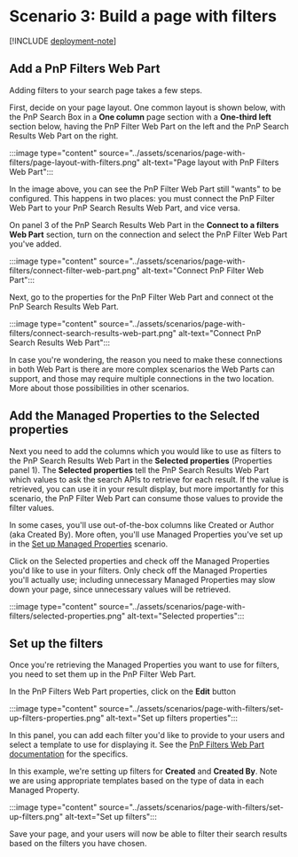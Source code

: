 
# Scenario 3: Build a page with filters

[!INCLUDE [deployment-note](includes/deployment-note.md)]

## Add a PnP Filters Web Part

Adding filters to your search page takes a few steps.

First, decide on your page layout. One common layout is shown below, with the PnP Search Box in a **One column** page section with a **One-third left** section below, having the PnP Filter Web Part on the left and the PnP Search Results Web Part on the right.

:::image type="content" source="../assets/scenarios/page-with-filters/page-layout-with-filters.png" alt-text="Page layout with PnP Filters Web Part":::

In the image above, you can see the PnP Filter Web Part still "wants" to be configured. This happens in two places: you must connect the PnP Filter Web Part to your PnP Search Results Web Part, and vice versa.

On panel 3 of the PnP Search Results Web Part in the **Connect to a filters Web Part** section, turn on the connection and select the PnP Filter Web Part you've added.

:::image type="content" source="../assets/scenarios/page-with-filters/connect-filter-web-part.png" alt-text="Connect PnP Filter Web Part":::

Next, go to the properties for the PnP Filter Web Part and connect ot the PnP Search Results Web Part.

:::image type="content" source="../assets/scenarios/page-with-filters/connect-search-results-web-part.png" alt-text="Connect PnP Search Results Web Part":::

In case you're wondering, the reason you need to make these connections in both Web Part is there are more complex scenarios the Web Parts can support, and those may require multiple connections in the two location. More about those possibilities in other scenarios.

## Add the Managed Properties to the Selected properties

Next you need to add the columns which you would like to use as filters to the PnP Search Results Web Part in the **Selected properties** (Properties panel 1). The **Selected properties** tell the PnP Search Results Web Part which values to ask the search APIs to retrieve for each result. If the value is retrieved, you can use it in your result display, but more importantly for this scenario, the PnP Filter Web Part can consume those values to provide the filter values.

In some cases, you'll use out-of-the-box columns like Created or Author (aka Created By). More often, you'll use Managed Properties you've set up in the [Set up Managed Properties](set-up-managed-properties.md) scenario.

Click on the Selected properties and check off the Managed Properties you'd like to use in your filters. Only check off the Managed Properties you'll actually use; including unnecessary Managed Properties may slow down your page, since unnecessary values will be retrieved.

:::image type="content" source="../assets/scenarios/page-with-filters/selected-properties.png" alt-text="Selected properties":::

## Set up the filters

Once you're retrieving the Managed Properties you want to use for filters, you need to set them up in the PnP Filter Web Part.

In the PnP Filters Web Part properties, click on the **Edit** button

:::image type="content" source="../assets/scenarios/page-with-filters/set-up-filters-properties.png" alt-text="Set up filters properties":::

In this panel, you can add each filter you'd like to provide to your users and select a template to use for displaying it. See the [PnP Filters Web Part documentation](../usage/search-filters\index.md) for the specifics.

In this example, we're setting up filters for **Created** and **Created By**. Note we are using appropriate templates based on the type of data in each Managed Property.

:::image type="content" source="../assets/scenarios/page-with-filters/set-up-filters.png" alt-text="Set up filters":::

Save your page, and your users will now be able to filter their search results based on the filters you have chosen.